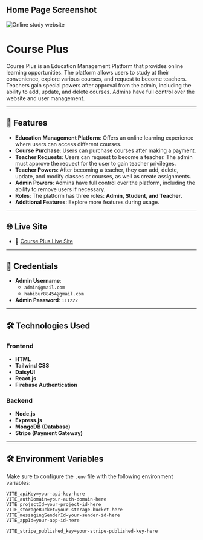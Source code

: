 ## Home Page Screenshot
![Online study website](https://i.ibb.co.com/6cstWQdK/course-web.jpg)
# Course Plus

Course Plus is an Education Management Platform that provides online learning opportunities. The platform allows users to study at their convenience, explore various courses, and request to become teachers. Teachers gain special powers after approval from the admin, including the ability to add, update, and delete courses. Admins have full control over the website and user management.

---

## 🚀 Features
- **Education Management Platform**: Offers an online learning experience where users can access different courses.
- **Course Purchase**: Users can purchase courses after making a payment.
- **Teacher Requests**: Users can request to become a teacher. The admin must approve the request for the user to gain teacher privileges.
- **Teacher Powers**: After becoming a teacher, they can add, delete, update, and modify classes or courses, as well as create assignments.
- **Admin Powers**: Admins have full control over the platform, including the ability to remove users if necessary.
- **Roles**: The platform has three roles: **Admin, Student, and Teacher**.
- **Additional Features**: Explore more features during usage.

---

## 🌐 Live Site
- 🔗 [Course Plus Live Site](https://courseplus-b5b5c.web.app)

---

## 🔑 Credentials
- **Admin Username**:  
  - `admin@gmail.com`
  - `habibur88454@gmail.com`
- **Admin Password**: `111222`

---

## 🛠️ Technologies Used
### **Frontend**
- **HTML**
- **Tailwind CSS**
- **DaisyUI**
- **React.js**
- **Firebase Authentication**

### **Backend**
- **Node.js**
- **Express.js**
- **MongoDB (Database)**
- **Stripe (Payment Gateway)**

---

## 🛠️ Environment Variables

Make sure to configure the `.env` file with the following environment variables:

```env
VITE_apiKey=your-api-key-here
VITE_authDomain=your-auth-domain-here
VITE_projectId=your-project-id-here
VITE_storageBucket=your-storage-bucket-here
VITE_messagingSenderId=your-sender-id-here
VITE_appId=your-app-id-here

VITE_stripe_published_key=your-stripe-published-key-here
